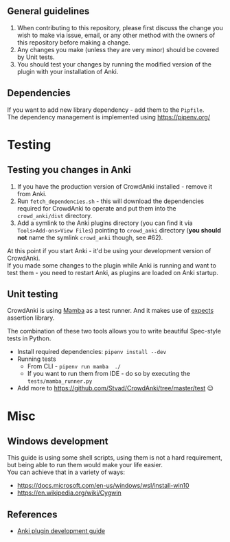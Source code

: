 ## General guidelines

1. When contributing to this repository, please first discuss the change you wish to make via issue, 
email, or any other method with the owners of this repository before making a change.
1. Any changes you make (unless they are very minor) should be covered by Unit tests.
1. You should test your changes by running the modified version of the plugin with your installation 
of Anki. 

## Dependencies

If you want to add new library dependency - add them to the `Pipfile`.  
The dependency management is implemented using https://pipenv.org/

# Testing 
## Testing you changes in Anki
 
1. If you have the production version of CrowdAnki installed - remove it from Anki. 
1. Run `fetch_dependencies.sh` - this will download the dependencies required for CrowdAnki to 
operate and put them into the `crowd_anki/dist` directory.
1. Add a symlink to the Anki plugins directory (you can find it via `Tools>Add-ons>View Files`)
pointing to `crowd_anki` directory (**you should not** name the symlink `crowd_anki` though, see #62).

At this point if you start Anki - it'd be using your development version of CrowdAnki.  
If you made some changes to the plugin while Anki is running and want to test them - you need to 
restart Anki, as plugins are loaded on Anki startup.


## Unit testing
CrowdAnki is using [Mamba](https://github.com/nestorsalceda/mamba) as a test runner. 
And it makes use of [expects](https://github.com/jaimegildesagredo/expects) assertion library.

The combination of these two tools allows you to write beautiful Spec-style tests in Python. 
 
* Install required dependencies: `pipenv install --dev`
* Running tests 
    * From CLI -  `pipenv run mamba  ./`
    * If you want to run them from IDE - do so by executing the `tests/mamba_runner.py`
* Add more to https://github.com/Stvad/CrowdAnki/tree/master/test 😉 

# Misc
## Windows development

This guide is using some shell scripts, using them is not a hard requirement, but being able to run them 
would make your life easier.  
You can achieve that in a variety of ways:
* https://docs.microsoft.com/en-us/windows/wsl/install-win10
* https://en.wikipedia.org/wiki/Cygwin 


## References
* [Anki plugin development guide](https://apps.ankiweb.net/docs/addons.html)